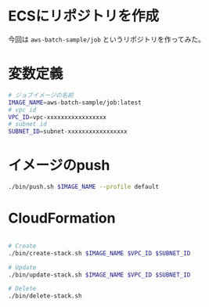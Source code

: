 # ECSにリポジトリを作成

今回は `aws-batch-sample/job` というリポジトリを作ってみた。


# 変数定義

```bash
# ジョブイメージの名前
IMAGE_NAME=aws-batch-sample/job:latest
# vpc id
VPC_ID=vpc-xxxxxxxxxxxxxxxxx
# subnet id
SUBNET_ID=subnet-xxxxxxxxxxxxxxxxx
```

# イメージのpush

```bash
./bin/push.sh $IMAGE_NAME --profile default
```

# CloudFormation

```bash

# Create
./bin/create-stack.sh $IMAGE_NAME $VPC_ID $SUBNET_ID

# Update
./bin/update-stack.sh $IMAGE_NAME $VPC_ID $SUBNET_ID

# Delete
./bin/delete-stack.sh
```
